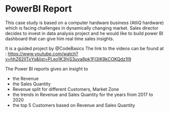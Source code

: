 # PowerBI Report

This case study is based on a computer hardware business (AtliQ hardware) which is facing challenges in dynamically changing market. Sales director decides to invest in data analysis project and he would like to build power BI dashboard that can give him real time sales insights. 

It is a guided project by @CodeBasics
The link to the videos can be found at : https://www.youtube.com/watch?v=hhZ62IlTxYs&list=PLeo1K3hjS3uva8pk1FI3iK9kCOKQdz1I9

The Power BI reports gives an insight to 
- the Revenue
- the Sales Quantity
- Revenue split for different Customers, Market Zone
- the trends in Revenue and Sales Quantity for the years from 2017 to 2020
- the top 5 Customers based on Revenue and Sales Quantity

